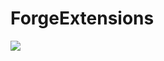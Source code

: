 # ForgeExtensions
[![](https://jitpack.io/v/HeadpatServices/ForgeExtensions.svg)](https://jitpack.io/#HeadpatServices/ForgeExtensions)
